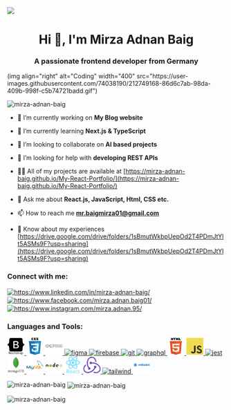 <img src="https://user-images.githubusercontent.com/74038190/226190894-18e959ba-d458-4a94-ac44-790190f2a947.gif"/>
<h1 align="center">Hi 👋, I'm Mirza Adnan Baig</h1>
<h3 align="center">A passionate frontend developer from Germany</h3>
(img align="right" alt="Coding" width="400" src="https://user-images.githubusercontent.com/74038190/212749168-86d6c7ab-98da-409b-998f-c5b74721badd.gif")


<p align="left"> <img src="https://komarev.com/ghpvc/?username=mirza-adnan-baig&label=Profile%20views&color=0e75b6&style=flat" alt="mirza-adnan-baig" /> </p>

- 🔭 I’m currently working on **My Blog website**

- 🌱 I’m currently learning **Next.js & TypeScript**

- 👯 I’m looking to collaborate on **AI based projects**

- 🤝 I’m looking for help with **developing REST APIs**

- 👨‍💻 All of my projects are available at [https://mirza-adnan-baig.github.io/My-React-Portfolio/](https://mirza-adnan-baig.github.io/My-React-Portfolio/)

- 💬 Ask me about **React.js, JavaScript, Html, CSS etc.**

- 📫 How to reach me **mr.baigmirza01@gmail.com**

- 📄 Know about my experiences [https://drive.google.com/drive/folders/1sBmutWkbpUepOd2T4PDmJtYlt5ASMs9F?usp=sharing](https://drive.google.com/drive/folders/1sBmutWkbpUepOd2T4PDmJtYlt5ASMs9F?usp=sharing)

<h3 align="left">Connect with me:</h3>
<p align="left">
<a href="https://linkedin.com/in/https://www.linkedin.com/in/mirza-adnan-baig/" target="blank"><img align="center" src="https://raw.githubusercontent.com/rahuldkjain/github-profile-readme-generator/master/src/images/icons/Social/linked-in-alt.svg" alt="https://www.linkedin.com/in/mirza-adnan-baig/" height="30" width="40" /></a>
<a href="https://fb.com/https://www.facebook.com/mirza.adnan.baig01/" target="blank"><img align="center" src="https://raw.githubusercontent.com/rahuldkjain/github-profile-readme-generator/master/src/images/icons/Social/facebook.svg" alt="https://www.facebook.com/mirza.adnan.baig01/" height="30" width="40" /></a>
<a href="https://instagram.com/https://www.instagram.com/mirza.adnan.95/" target="blank"><img align="center" src="https://raw.githubusercontent.com/rahuldkjain/github-profile-readme-generator/master/src/images/icons/Social/instagram.svg" alt="https://www.instagram.com/mirza.adnan.95/" height="30" width="40" /></a>
</p>

<h3 align="left">Languages and Tools:</h3>
<p align="left"> <a href="https://getbootstrap.com" target="_blank" rel="noreferrer"> <img src="https://raw.githubusercontent.com/devicons/devicon/master/icons/bootstrap/bootstrap-plain-wordmark.svg" alt="bootstrap" width="40" height="40"/> </a> <a href="https://www.w3schools.com/css/" target="_blank" rel="noreferrer"> <img src="https://raw.githubusercontent.com/devicons/devicon/master/icons/css3/css3-original-wordmark.svg" alt="css3" width="40" height="40"/> </a> <a href="https://expressjs.com" target="_blank" rel="noreferrer"> <img src="https://raw.githubusercontent.com/devicons/devicon/master/icons/express/express-original-wordmark.svg" alt="express" width="40" height="40"/> </a> <a href="https://www.figma.com/" target="_blank" rel="noreferrer"> <img src="https://www.vectorlogo.zone/logos/figma/figma-icon.svg" alt="figma" width="40" height="40"/> </a> <a href="https://firebase.google.com/" target="_blank" rel="noreferrer"> <img src="https://www.vectorlogo.zone/logos/firebase/firebase-icon.svg" alt="firebase" width="40" height="40"/> </a> <a href="https://git-scm.com/" target="_blank" rel="noreferrer"> <img src="https://www.vectorlogo.zone/logos/git-scm/git-scm-icon.svg" alt="git" width="40" height="40"/> </a> <a href="https://graphql.org" target="_blank" rel="noreferrer"> <img src="https://www.vectorlogo.zone/logos/graphql/graphql-icon.svg" alt="graphql" width="40" height="40"/> </a> <a href="https://www.w3.org/html/" target="_blank" rel="noreferrer"> <img src="https://raw.githubusercontent.com/devicons/devicon/master/icons/html5/html5-original-wordmark.svg" alt="html5" width="40" height="40"/> </a> <a href="https://developer.mozilla.org/en-US/docs/Web/JavaScript" target="_blank" rel="noreferrer"> <img src="https://raw.githubusercontent.com/devicons/devicon/master/icons/javascript/javascript-original.svg" alt="javascript" width="40" height="40"/> </a> <a href="https://jestjs.io" target="_blank" rel="noreferrer"> <img src="https://www.vectorlogo.zone/logos/jestjsio/jestjsio-icon.svg" alt="jest" width="40" height="40"/> </a> <a href="https://www.mongodb.com/" target="_blank" rel="noreferrer"> <img src="https://raw.githubusercontent.com/devicons/devicon/master/icons/mongodb/mongodb-original-wordmark.svg" alt="mongodb" width="40" height="40"/> </a> <a href="https://www.mysql.com/" target="_blank" rel="noreferrer"> <img src="https://raw.githubusercontent.com/devicons/devicon/master/icons/mysql/mysql-original-wordmark.svg" alt="mysql" width="40" height="40"/> </a> <a href="https://nodejs.org" target="_blank" rel="noreferrer"> <img src="https://raw.githubusercontent.com/devicons/devicon/master/icons/nodejs/nodejs-original-wordmark.svg" alt="nodejs" width="40" height="40"/> </a> <a href="https://reactjs.org/" target="_blank" rel="noreferrer"> <img src="https://raw.githubusercontent.com/devicons/devicon/master/icons/react/react-original-wordmark.svg" alt="react" width="40" height="40"/> </a> <a href="https://redux.js.org" target="_blank" rel="noreferrer"> <img src="https://raw.githubusercontent.com/devicons/devicon/master/icons/redux/redux-original.svg" alt="redux" width="40" height="40"/> </a> <a href="https://tailwindcss.com/" target="_blank" rel="noreferrer"> <img src="https://www.vectorlogo.zone/logos/tailwindcss/tailwindcss-icon.svg" alt="tailwind" width="40" height="40"/> </a> <a href="https://webpack.js.org" target="_blank" rel="noreferrer"> <img src="https://raw.githubusercontent.com/devicons/devicon/d00d0969292a6569d45b06d3f350f463a0107b0d/icons/webpack/webpack-original-wordmark.svg" alt="webpack" width="40" height="40"/> </a> </p>

<p><img align="left" src="https://github-readme-stats.vercel.app/api/top-langs?username=mirza-adnan-baig&show_icons=true&locale=en&layout=compact" alt="mirza-adnan-baig" /></p>

<p>&nbsp;<img align="center" src="https://github-readme-stats.vercel.app/api?username=mirza-adnan-baig&show_icons=true&locale=en" alt="mirza-adnan-baig" /></p>

<p><img align="center" src="https://github-readme-streak-stats.herokuapp.com/?user=mirza-adnan-baig&" alt="mirza-adnan-baig" /></p>
